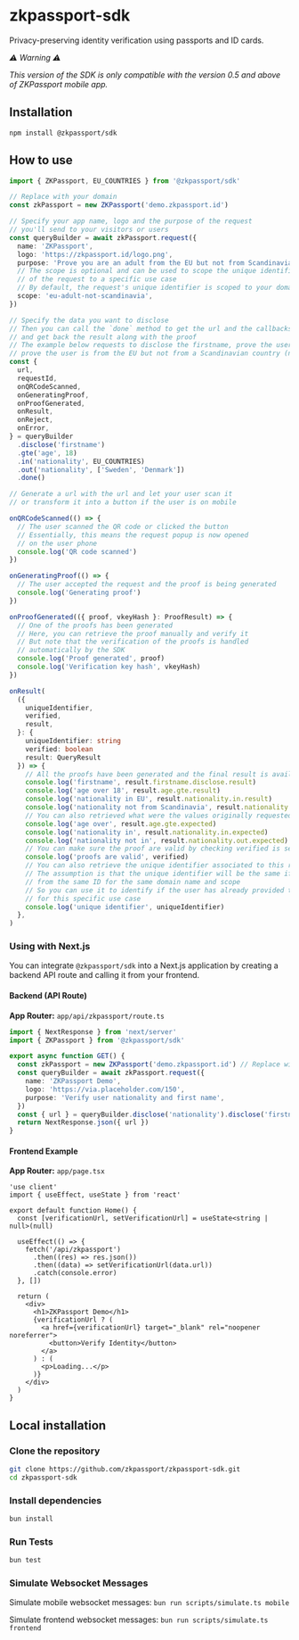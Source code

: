 # zkpassport-sdk

Privacy-preserving identity verification using passports and ID cards.

_⚠️ Warning ⚠️_

_This version of the SDK is only compatible with the version 0.5 and above of ZKPassport mobile app._

## Installation

```
npm install @zkpassport/sdk
```

## How to use

```ts
import { ZKPassport, EU_COUNTRIES } from '@zkpassport/sdk'

// Replace with your domain
const zkPassport = new ZKPassport('demo.zkpassport.id')

// Specify your app name, logo and the purpose of the request
// you'll send to your visitors or users
const queryBuilder = await zkPassport.request({
  name: 'ZKPassport',
  logo: 'https://zkpassport.id/logo.png',
  purpose: 'Prove you are an adult from the EU but not from Scandinavia',
  // The scope is optional and can be used to scope the unique identifier
  // of the request to a specific use case
  // By default, the request's unique identifier is scoped to your domain name only
  scope: 'eu-adult-not-scandinavia',
})

// Specify the data you want to disclose
// Then you can call the `done` method to get the url and the callbacks to follow the progress
// and get back the result along with the proof
// The example below requests to disclose the firstname, prove the user is at least 18 years old,
// prove the user is from the EU but not from a Scandinavian country (note that Norway is not in the EU)
const {
  url,
  requestId,
  onQRCodeScanned,
  onGeneratingProof,
  onProofGenerated,
  onResult,
  onReject,
  onError,
} = queryBuilder
  .disclose('firstname')
  .gte('age', 18)
  .in('nationality', EU_COUNTRIES)
  .out('nationality', ['Sweden', 'Denmark'])
  .done()

// Generate a url with the url and let your user scan it
// or transform it into a button if the user is on mobile

onQRCodeScanned(() => {
  // The user scanned the QR code or clicked the button
  // Essentially, this means the request popup is now opened
  // on the user phone
  console.log('QR code scanned')
})

onGeneratingProof(() => {
  // The user accepted the request and the proof is being generated
  console.log('Generating proof')
})

onProofGenerated(({ proof, vkeyHash }: ProofResult) => {
  // One of the proofs has been generated
  // Here, you can retrieve the proof manually and verify it
  // But note that the verification of the proofs is handled
  // automatically by the SDK
  console.log('Proof generated', proof)
  console.log('Verification key hash', vkeyHash)
})

onResult(
  ({
    uniqueIdentifier,
    verified,
    result,
  }: {
    uniqueIdentifier: string
    verified: boolean
    result: QueryResult
  }) => {
    // All the proofs have been generated and the final result is available
    console.log('firstname', result.firstname.disclose.result)
    console.log('age over 18', result.age.gte.result)
    console.log('nationality in EU', result.nationality.in.result)
    console.log('nationality not from Scandinavia', result.nationality.out.result)
    // You can also retrieved what were the values originally requested
    console.log('age over', result.age.gte.expected)
    console.log('nationality in', result.nationality.in.expected)
    console.log('nationality not in', result.nationality.out.expected)
    // You can make sure the proof are valid by checking verified is set to true
    console.log('proofs are valid', verified)
    // You can also retrieve the unique identifier associated to this request
    // The assumption is that the unique identifier will be the same if coming
    // from the same ID for the same domain name and scope
    // So you can use it to identify if the user has already provided the proof
    // for this specific use case
    console.log('unique identifier', uniqueIdentifier)
  },
)
```

### Using with Next.js

You can integrate `@zkpassport/sdk` into a Next.js application by creating a backend API route and calling it from your frontend.

#### **Backend (API Route)**

**App Router:** `app/api/zkpassport/route.ts`

```typescript
import { NextResponse } from 'next/server'
import { ZKPassport } from '@zkpassport/sdk'

export async function GET() {
  const zkPassport = new ZKPassport('demo.zkpassport.id') // Replace with your domain
  const queryBuilder = await zkPassport.request({
    name: 'ZKPassport Demo',
    logo: 'https://via.placeholder.com/150',
    purpose: 'Verify user nationality and first name',
  })
  const { url } = queryBuilder.disclose('nationality').disclose('firstname').done()
  return NextResponse.json({ url })
}
```

#### **Frontend Example**

**App Router:** `app/page.tsx`

```tsx
'use client'
import { useEffect, useState } from 'react'

export default function Home() {
  const [verificationUrl, setVerificationUrl] = useState<string | null>(null)

  useEffect(() => {
    fetch('/api/zkpassport')
      .then((res) => res.json())
      .then((data) => setVerificationUrl(data.url))
      .catch(console.error)
  }, [])

  return (
    <div>
      <h1>ZKPassport Demo</h1>
      {verificationUrl ? (
        <a href={verificationUrl} target="_blank" rel="noopener noreferrer">
          <button>Verify Identity</button>
        </a>
      ) : (
        <p>Loading...</p>
      )}
    </div>
  )
}
```

## Local installation

### Clone the repository

```sh
git clone https://github.com/zkpassport/zkpassport-sdk.git
cd zkpassport-sdk
```

### Install dependencies

```sh
bun install
```

### Run Tests

```sh
bun test
```

### Simulate Websocket Messages

Simulate mobile websocket messages: `bun run scripts/simulate.ts mobile`

Simulate frontend websocket messages: `bun run scripts/simulate.ts frontend`
